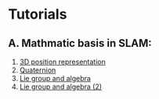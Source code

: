 # Tutorials

## A. Mathmatic basis in SLAM:
1. [3D position representation](http://www.cnblogs.com/gaoxiang12/p/5113334.html)
2. [Quaternion](http://www.cnblogs.com/gaoxiang12/p/5120175.html)
3. [Lie group and algebra](http://www.cnblogs.com/gaoxiang12/p/5137454.html)
4. [Lie group and algebra (2)](http://www.cnblogs.com/gaoxiang12/p/5577912.html)

